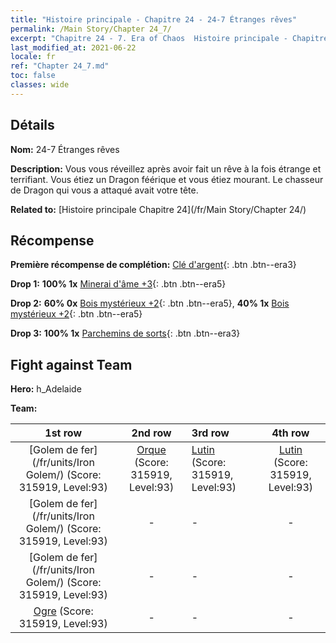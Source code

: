 ```yaml
---
title: "Histoire principale - Chapitre 24 - 24-7 Étranges rêves"
permalink: /Main Story/Chapter 24_7/
excerpt: "Chapitre 24 - 7. Era of Chaos  Histoire principale - Chapitre 24_7. 24-7 Étranges rêves"
last_modified_at: 2021-06-22
locale: fr
ref: "Chapter 24_7.md"
toc: false
classes: wide
---
```


## Détails

 **Nom:** 24-7 Étranges rêves

 **Description:** Vous vous réveillez après avoir fait un rêve à la fois étrange et terrifiant. Vous étiez un Dragon féérique et vous étiez mourant. Le chasseur de Dragon qui vous a attaqué avait votre tête.

 **Related to:** [Histoire principale Chapitre 24](/fr/Main Story/Chapter 24/)

## Récompense

 **Première récompense de complétion:** [Clé d'argent](/ItemsFR/con_693/){: .btn .btn--era3}

 **Drop 1:** **100% 1x** [Minerai d'âme +3](/ItemsFR/mat_82/){: .btn .btn--era5}

 **Drop 2:** **60% 0x** [Bois mystérieux +2](/ItemsFR/mat_76/){: .btn .btn--era5}, **40% 1x** [Bois mystérieux +2](/ItemsFR/mat_76/){: .btn .btn--era5}

 **Drop 3:** **100% 1x** [Parchemins de sorts](/ItemsFR/con_694/){: .btn .btn--era3}


## Fight against Team
 **Hero:** h_Adelaide

 **Team:**


  | 1st row | 2nd row | 3rd row | 4th row |
  |:----:|:----:|:----|:----:|
  | [Golem de fer](/fr/units/Iron Golem/) (Score: 315919, Level:93)  | [Orque](/fr/units/Orc/) (Score: 315919, Level:93)  | [Lutin](/fr/units/Gremlin/) (Score: 315919, Level:93)  | [Lutin](/fr/units/Gremlin/) (Score: 315919, Level:93)  |
  | [Golem de fer](/fr/units/Iron Golem/) (Score: 315919, Level:93)  | - | - | - |
  | [Golem de fer](/fr/units/Iron Golem/) (Score: 315919, Level:93)  | - | - | - |
  | [Ogre](/fr/units/Ogre/) (Score: 315919, Level:93)  | - | - | - |


